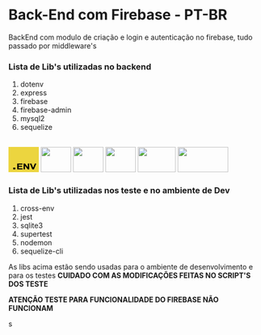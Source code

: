   <h1> Back-End com Firebase - PT-BR </h1>

<p>
    BackEnd com modulo de criação e login e autenticação no firebase, tudo passado por middleware's
 </p>

<h3> Lista de Lib's utilizadas no backend </h3>
 <ol>
  <li>dotenv </li>
  <li>express </li>
  <li>firebase </li>
  <li>firebase-admin </li>
  <li>mysql2 </li>
  <li>sequelize </li>
 </ol>

<div style="display: inline_block"><br>
  <img height="50" width="60" src="https://raw.githubusercontent.com/motdotla/dotenv/master/dotenv.png"> 
  <img height="50" width="60" src="https://w7.pngwing.com/pngs/846/87/png-transparent-mean-solution-stack-express-js-node-js-javascript-github-text-trademark-logo.png"> 
  <img height="50" width="60" src="https://img1.gratispng.com/20180609/ryh/kisspng-firebase-cloud-messaging-google-cloud-messaging-api-as-a-service-5b1bf782ac0ca2.2103995315285594907047.jpg"> 
  <img height="50" width="60" src="https://img1.gratispng.com/20180609/ryh/kisspng-firebase-cloud-messaging-google-cloud-messaging-api-as-a-service-5b1bf782ac0ca2.2103995315285594907047.jpg"> 
  <img height="50" width="75" src="https://www.pngfind.com/pngs/m/168-1682233_mysql-mysql-logo-circle-hd-png-download.png">
  <img height="50" width="100" src="https://www.luiztools.com.br/wp-content/uploads/2021/01/sequelize.png">     
</div>

<h3>Lista de Lib's utilizadas nos teste e no ambiente de Dev</h3>
<ol>
  <li>cross-env </li>
  <li>jest </li>
  <li>sqlite3 </li>
  <li>supertest </li>
  <li>nodemon </li>
  <li>sequelize-cli </li>
 </ol>
<p>
  As libs acima estão sendo usadas para o ambiente de desenvolvimento e para os testes <b>CUIDADO COM AS MODIFICAÇÕES FEITAS NO SCRIPT'S DOS TESTE </b>

  <p><b>ATENÇÃO TESTE PARA FUNCIONALIDADE DO FIREBASE NÃO FUNCIONAM</b></p>
</p>
s
